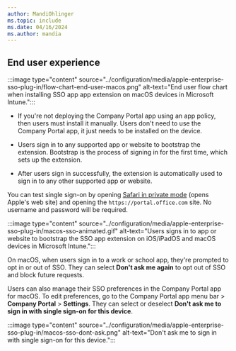 ```yaml
---
author: MandiOhlinger
ms.topic: include
ms.date: 04/16/2024
ms.author: mandia
---
```


<!-- This include file is used in the Apple Enterprise SSO deployment guide docs. -->

## End user experience

:::image type="content" source="../configuration/media/apple-enterprise-sso-plug-in/flow-chart-end-user-macos.png" alt-text="End user flow chart when installing SSO app app extension on macOS devices in Microsoft Intune.":::

- If you're not deploying the Company Portal app using an app policy, then users must install it manually. Users don't need to use the Company Portal app, it just needs to be installed on the device.

- Users sign in to any supported app or website to bootstrap the extension. Bootstrap is the process of signing in for the first time, which sets up the extension.

- After users sign in successfully, the extension is automatically used to sign in to any other supported app or website.

You can test single sign-on by opening [Safari in private mode](https://support.apple.com/guide/safari/browse-privately-ibrw1069/mac)  (opens Apple's web site) and opening the `https://portal.office.com` site. No username and password will be required.

:::image type="content" source="../configuration/media/apple-enterprise-sso-plug-in/macos-sso-animated.gif" alt-text="Users signs in to app or website to bootstrap the SSO app extension on iOS/iPadOS and macOS devices in Microsoft Intune.":::

On macOS, when users sign in to a work or school app, they're prompted to opt in or out of SSO. They can select **Don't ask me again** to opt out of SSO and block future requests.

Users can also manage their SSO preferences in the Company Portal app for macOS. To edit preferences, go to the Company Portal app menu bar > **Company Portal** > **Settings**. They can select or deselect **Don't ask me to sign in with single sign-on for this device**.

:::image type="content" source="../configuration/media/apple-enterprise-sso-plug-in/macos-sso-dont-ask.png" alt-text="Don't ask me to sign in with single sign-on for this device.":::
